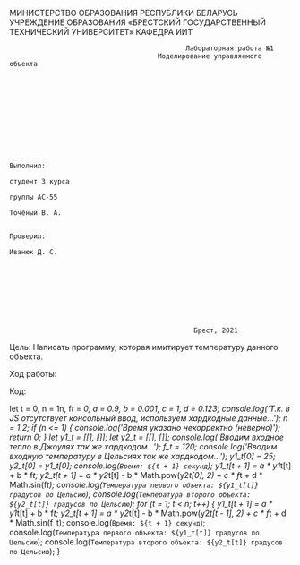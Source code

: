 МИНИСТЕРСТВО ОБРАЗОВАНИЯ РЕСПУБЛИКИ БЕЛАРУСЬ
УЧРЕЖДЕНИЕ ОБРАЗОВАНИЯ
«БРЕСТСКИЙ ГОСУДАРСТВЕННЫЙ ТЕХНИЧЕСКИЙ УНИВЕРСИТЕТ»
КАФЕДРА ИИТ

                                                Лабораторная работа №1
                                         Моделирование управляемого объекта











                                                                                Выполнил:
                                                                                студент 3 курса
                                                                                группы АС-55
                                                                                Точёный В. А.

                                                                                Проверил:
                                                                                Иванюк Д. С.









                                                  Брест, 2021

Цель: Написать программу, которая имитирует температуру данного объекта.

Ход работы:

Код:

let t = 0,
n = 1n,
f*t = 0,
a = 0.9,
b = 0.001,
c = 1,
d = 0.123;
console.log('Т.к. в JS отсутствует консольный ввод, используем хардкодные данные...');
n = 1.2;
if (n <= 1) {
console.log('Время указано некорректно (неверно)');
return 0;
}
let y1_t = [[], []];
let y2_t = [[], []];
console.log('Вводим входное тепло в Джоулях так же хардкодом...');
f_t = 120;
console.log('Вводим входную температуру в Цельсиях так же хардкодом...');
y1_t[0] = 25;
y2_t[0] = y1_t[0];
console.log(`Время: ${t + 1} секунд`);
y1_t[t + 1] = a * y1*t[t] + b * f*t;
y2_t[t + 1] = a * y2*t[t] - b * Math.pow(y2*t[0], 2) + c * f*t + d * Math.sin(f*t);
console.log(`Температура первого объекта: ${y1_t[t]} градусов по Цельсию`);
console.log(`Температура второго объекта: ${y2_t[t]} градусов по Цельсию`);
for (t = 1; t < n; t++) {
y1_t[t + 1] = a * y1*t[t] + b * f*t;
y2_t[t + 1] = a * y2*t[t] - b * Math.pow(y2*t[t - 1], 2) + c * f*t + d * Math.sin(f_t);
console.log(`Время: ${t + 1} секунд`);
console.log(`Температура первого объекта: ${y1_t[t]} градусов по Цельсию`);
console.log(`Температура второго объекта: ${y2_t[t]} градусов по Цельсию`);
}
